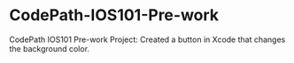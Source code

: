 # CodePath-IOS101-Pre-work
CodePath IOS101 Pre-work Project: Created a button in Xcode that changes the background color.
